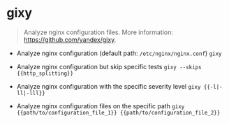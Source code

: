 # gixy
> Analyze nginx configuration files.
> More information: <https://github.com/yandex/gixy>.

- Analyze nginx configuration (default path: `/etc/nginx/nginx.conf`)
`gixy`

- Analyze nginx configuration but skip specific tests
`gixy --skips {{http_splitting}}`

- Analyze nginx configuration with the specific severity level
`gixy {{-l|-ll|-lll}}`

- Analyze nginx configuration files on the specific path
`gixy {{path/to/configuration_file_1}} {{path/to/configuration_file_2}}`
